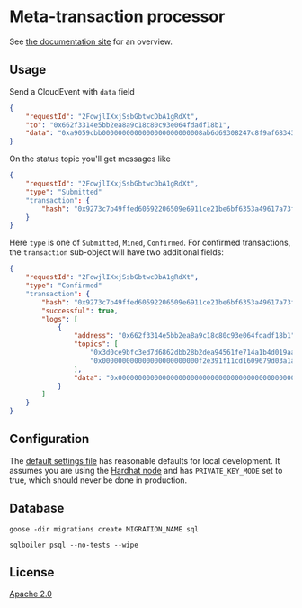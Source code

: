 # Meta-transaction processor

See [the documentation site](https://docs.dimo.zone/docs/overview/intro) for an overview.

## Usage

Send a CloudEvent with `data` field
```json
{
    "requestId": "2FowjlIXxjSsbGbtwcDbA1gRdXt",
    "to": "0x662f3314e5bb2ea8a9c18c80c93e064fdadf18b1",
    "data": "0xa9059cbb0000000000000000000000008ab6d69308247c8f9af683436cdcf3532b56cb7b00000000000000000000000000000000000000000000016aaa6682dc63480000"
}
```

On the status topic you'll get messages like
```json
{
    "requestId": "2FowjlIXxjSsbGbtwcDbA1gRdXt",
    "type": "Submitted"
    "transaction": {
        "hash": "0x9273c7b49ffed60592206509e6911ce21be6bf6353a49617a73ff2c01075c4b9"
    }
}
```
Here `type` is one of `Submitted`, `Mined`, `Confirmed`. For confirmed transactions, the `transaction` sub-object will have two additional fields: 
```json
{
    "requestId": "2FowjlIXxjSsbGbtwcDbA1gRdXt",
    "type": "Confirmed"
    "transaction": {
        "hash": "0x9273c7b49ffed60592206509e6911ce21be6bf6353a49617a73ff2c01075c4b9",
        "successful": true,
        "logs": [
            {
                "address": "0x662f3314e5bb2ea8a9c18c80c93e064fdadf18b1",
                "topics": [
                    "0x3d0ce9bfc3ed7d6862dbb28b2dea94561fe714a1b4d019aa8af39730d1ad7c3d",
                    "0x000000000000000000000000f2e391f11cd1609679d03a1ac965b1d0432a7007"
                ],
                "data": "0x00000000000000000000000000000000000000000000000003dc2544280ba2b5"
            }
        ]
    }
}
```

## Configuration

The [default settings file](settings.sample.yaml) has reasonable defaults for local development. It assumes you are using the [Hardhat node](https://hardhat.org/hardhat-runner/docs/getting-started#connecting-a-wallet-or-dapp-to-hardhat-network) and has `PRIVATE_KEY_MODE` set to true, which should never be done in production.

## Database

```
goose -dir migrations create MIGRATION_NAME sql
```

```
sqlboiler psql --no-tests --wipe
```

## License

[Apache 2.0](LICENSE)
